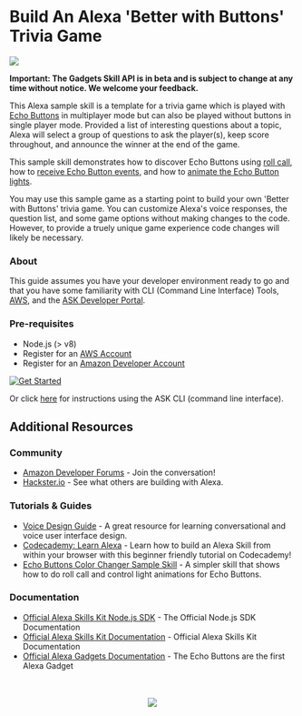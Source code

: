#  Build An Alexa 'Better with Buttons' Trivia Game
<img src="https://m.media-amazon.com/images/G/01/mobile-apps/dex/alexa/alexa-skills-kit/tutorials/fact/header._TTH_.png" />

**Important: The Gadgets Skill API is in beta and is subject to change at any time without notice. We welcome your feedback.**

This Alexa sample skill is a template for a trivia game which is played with [Echo Buttons](https://www.amazon.com/Echo-Buttons-Alexa-Gadget-Pack/dp/B072C4KCQH) in multiplayer mode but can also be played without buttons in single player mode. Provided a list of interesting questions about a topic, Alexa will select a group of questions to ask the player(s), keep score throughout, and announce the winner at the end of the game.

This sample skill demonstrates how to discover Echo Buttons using [roll call](https://developer.amazon.com/docs/gadget-skills/discover-echo-buttons.html#goals), how to [receive Echo Button events](https://developer.amazon.com/docs/gadget-skills/receive-echo-button-events.html), and how to [animate the Echo Button lights](https://developer.amazon.com/docs/gadget-skills/control-echo-buttons.html#animate).

You may use this sample game as a starting point to build your own 'Better with Buttons' trivia game. You can customize Alexa's voice responses, the question list, and some game options without making changes to the code. However, to provide a truely unique game experience code changes will likely be necessary.

### About
This guide assumes you have your developer environment ready to go and that you have some familiarity with CLI (Command Line Interface) Tools, [AWS](https://aws.amazon.com/), and the [ASK Developer Portal](https://developer.amazon.com/alexa-skills-kit).

### Pre-requisites

* Node.js (> v8)
* Register for an [AWS Account](https://aws.amazon.com/)
* Register for an [Amazon Developer Account](https://developer.amazon.com)


[![Get Started](https://camo.githubusercontent.com/db9b9ce26327ad3bac57ec4daf0961a382d75790/68747470733a2f2f6d2e6d656469612d616d617a6f6e2e636f6d2f696d616765732f472f30312f6d6f62696c652d617070732f6465782f616c6578612f616c6578612d736b696c6c732d6b69742f7475746f7269616c732f67656e6572616c2f627574746f6e732f627574746f6e5f6765745f737461727465642e5f5454485f2e706e67)](./instructions/1-voice-user-interface.md)

Or click [here](./instructions/7-cli.md) for instructions using the ASK CLI (command line interface).

## Additional Resources

### Community
* [Amazon Developer Forums](https://forums.developer.amazon.com/spaces/311/gadgets-beta.html) - Join the conversation!
* [Hackster.io](https://www.hackster.io/amazon-alexa) - See what others are building with Alexa.

### Tutorials & Guides
* [Voice Design Guide](https://developer.amazon.com/designing-for-voice/) - A great resource for learning conversational and voice user interface design.
* [Codecademy: Learn Alexa](https://www.codecademy.com/learn/learn-alexa) - Learn how to build an Alexa Skill from within your browser with this beginner friendly tutorial on Codecademy!
* [Echo Buttons Color Changer Sample Skill](https://github.com/alexa/skill-sample-nodejs-buttons-colorchanger) - A simpler skill that shows how to do roll call and control light animations for Echo Buttons.

### Documentation
* [Official Alexa Skills Kit Node.js SDK](https://www.npmjs.com/package/ask-sdk) - The Official Node.js SDK Documentation
* [Official Alexa Skills Kit Documentation](https://developer.amazon.com/docs/ask-overviews/build-skills-with-the-alexa-skills-kit.html) - Official Alexa Skills Kit Documentation
* [Official Alexa Gadgets Documentation](https://developer.amazon.com/alexa/alexa-gadgets) - The Echo Buttons are the first Alexa Gadget

<p align="center">
  <br/>
  <br/>
  <img src="https://images-na.ssl-images-amazon.com/images/I/61GquaDrMWL._SY450_.jpg"/>
</p>
